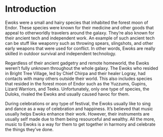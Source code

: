 # Introduction

Ewoks were a small and hairy species that inhabited the forest moon of Endor.
These species were known for their medicine and other goods that appeal to otherworldly travelers around the galaxy.
They’re also known for their ancient tech and independent work.
An example of such ancient tech can be stuff like weaponry such as throwing spears, slingshots, and other early weapons that were used for conflict.
In other words, Ewoks are really skilled in outdoor survival and independent technology.

Regardless of their ancient gadgetry and remote homeworld, the Ewoks weren’t fully unknown throughout the whole galaxy.
The Ewoks who resided in Bright Tree Village, led by Chief Chirpa and their healer Logray, had contacts with many others outside their world.
This also includes species that resided in the forest moon of Endor such as the Yuzzums, Gupins, Lizard Warriors, and Teeks.
Unfortunately, only one type of species, the Duloks, rivaled the Ewoks and usually caused havoc for them.

During celebrations or any type of festival, the Ewoks usually like to sing and dance as a way of celebration and happiness.
It’s believed that music usually helps Ewoks enhance their work.
However, their instruments are usually self made due to them being resourceful and wealthy.
All the more, music to Ewoks is a way for them to get together in harmony and celebrate the things they’ve done.

